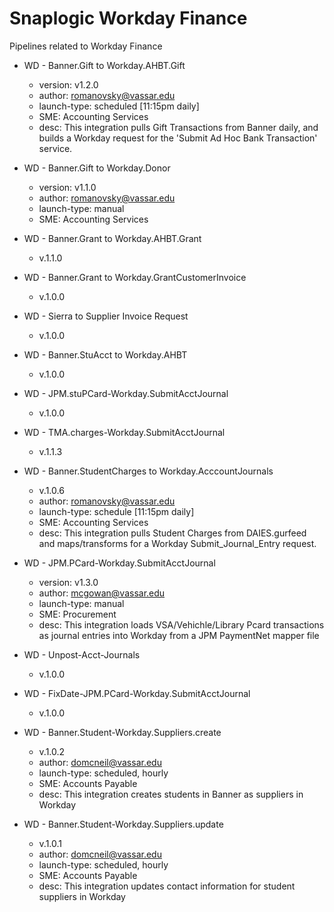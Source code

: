 # Snaplogic Workday Finance
Pipelines related to Workday Finance

- WD - Banner.Gift to Workday.AHBT.Gift
    - version: v1.2.0
    - author: romanovsky@vassar.edu
    - launch-type: scheduled [11:15pm daily]
    - SME: Accounting Services
    - desc: This integration pulls Gift Transactions from Banner daily, and builds a Workday request for
      the 'Submit Ad Hoc Bank Transaction' service.

- WD - Banner.Gift to Workday.Donor
    - version: v1.1.0
    - author: romanovsky@vassar.edu
    - launch-type: manual
    - SME: Accounting Services

- WD - Banner.Grant to Workday.AHBT.Grant
    - v.1.1.0

- WD - Banner.Grant to Workday.GrantCustomerInvoice
    - v.1.0.0

- WD - Sierra to Supplier Invoice Request
    - v.1.0.0

- WD - Banner.StuAcct to Workday.AHBT
    - v.1.0.0

- WD - JPM.stuPCard-Workday.SubmitAcctJournal
    - v.1.0.0

- WD - TMA.charges-Workday.SubmitAcctJournal
    - v.1.1.3

- WD - Banner.StudentCharges to Workday.AcccountJournals
    - v.1.0.6
    - author: romanovsky@vassar.edu
    - launch-type: schedule [11:15pm daily]
    - SME: Accounting Services
    - desc: This integration pulls Student Charges from DAIES.gurfeed and maps/transforms for a Workday Submit_Journal_Entry request.
 
- WD - JPM.PCard-Workday.SubmitAcctJournal
    - version: v1.3.0
    - author: mcgowan@vassar.edu
    - launch-type: manual
    - SME: Procurement
    - desc: This integration loads VSA/Vehichle/Library Pcard transactions as journal entries into Workday from a 
            JPM PaymentNet mapper file

- WD - Unpost-Acct-Journals
    - v.1.0.0

- WD - FixDate-JPM.PCard-Workday.SubmitAcctJournal
    - v.1.0.0

- WD - Banner.Student-Workday.Suppliers.create
    - v.1.0.2
    - author: domcneil@vassar.edu
    - launch-type: scheduled, hourly
    - SME: Accounts Payable
    - desc: This integration creates students in Banner as suppliers in Workday

- WD - Banner.Student-Workday.Suppliers.update
    - v.1.0.1
    - author: domcneil@vassar.edu
    - launch-type: scheduled, hourly
    - SME: Accounts Payable
    - desc: This integration updates contact information for student suppliers in Workday
